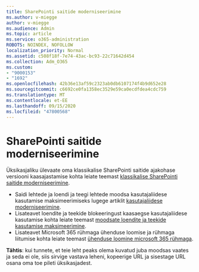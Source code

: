 ```yaml
---
title: SharePointi saitide moderniseerimine
ms.author: v-miegge
author: v-miegge
ms.audience: Admin
ms.topic: article
ms.service: o365-administration
ROBOTS: NOINDEX, NOFOLLOW
localization_priority: Normal
ms.assetid: c508f18f-7e74-43ac-bc93-22c71642d454
ms.collection: Adm_O365
ms.custom:
- "9000153"
- "1692"
ms.openlocfilehash: 42b36e13af59c2323ab0db6107174f4b9d652e28
ms.sourcegitcommit: c6692ce0fa1358ec3529e59ca0ecdfdea4cdc759
ms.translationtype: MT
ms.contentlocale: et-EE
ms.lasthandoff: 09/15/2020
ms.locfileid: "47800568"
---
```

# <a name="modernize-your-sharepoint-sites"></a>SharePointi saitide moderniseerimine

Üksikasjaliku ülevaate oma klassikalise SharePointi saitide ajakohase versiooni kaasajastamise kohta leiate teemast [klassikalise SharePointi saitide moderniseerimine](https://docs.microsoft.com/sharepoint/dev/transform/modernize-classic-sites).

* Saidi lehtede ja loendi ja teegi lehtede moodsa kasutajaliidese kasutamise maksimeerimiseks lugege artiklit [kasutajaliidese moderniseerimine](https://docs.microsoft.com/sharepoint/dev/transform/modernize-userinterface).
* Lisateavet loendite ja teekide blokeeringust kaasaegse kasutajaliidese kasutamise kohta leiate teemast [moodsate loendite ja teekide kasutamise maksimeerimine](https://docs.microsoft.com/sharepoint/dev/transform/modernize-userinterface-lists-and-libraries).
* Lisateavet Microsoft 365 rühmaga ühenduse loomise ja rühmaga liitumise kohta leiate teemast [ühenduse loomine microsoft 365 rühmaga](https://docs.microsoft.com/sharepoint/dev/transform/modernize-connect-to-office365-group).

**Tähtis**: kui tunnete, et teie leht peaks olema kuvatud juba moodsas vaates ja seda ei ole, siis sirvige vastava leheni, kopeerige URL ja sisestage URL osana oma toe pileti üksikasjadest.

